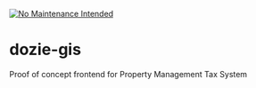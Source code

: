 [![No Maintenance Intended](http://unmaintained.tech/badge.svg)](http://unmaintained.tech/)

# dozie-gis
Proof of concept frontend for Property Management Tax System


